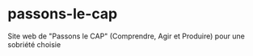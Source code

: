 # passons-le-cap
Site web de "Passons le CAP" (Comprendre, Agir et Produire) pour une sobriété choisie
